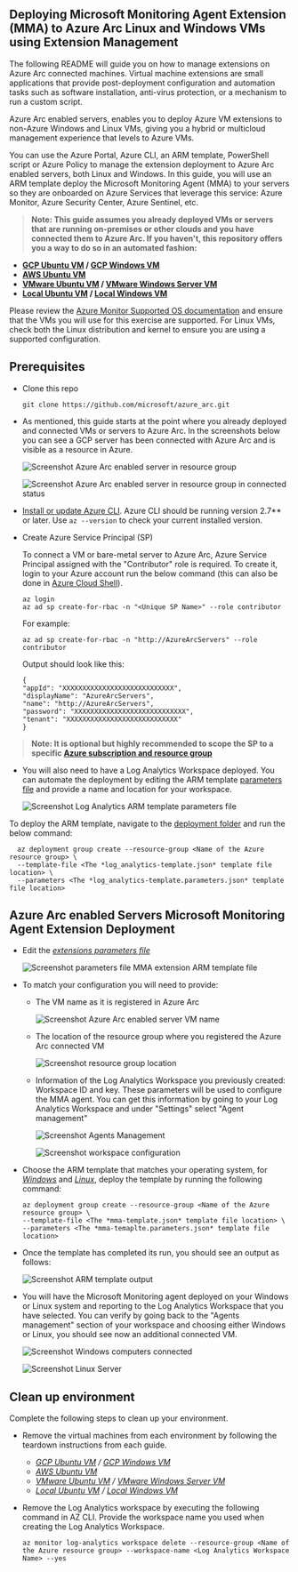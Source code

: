 ## Deploying Microsoft Monitoring Agent Extension (MMA) to Azure Arc Linux and Windows VMs using Extension Management

The following README will guide you on how to manage extensions on Azure Arc connected machines. Virtual machine extensions are small applications that provide post-deployment configuration and automation tasks such as software installation, anti-virus protection, or a mechanism to run a custom script.

Azure Arc enabled servers, enables you to deploy Azure VM extensions to non-Azure Windows and Linux VMs, giving you a hybrid or multicloud management experience that levels to Azure VMs.

You can use the Azure Portal, Azure CLI, an ARM template, PowerShell script or Azure Policy to manage the extension deployment to Azure Arc enabled servers, both Linux and Windows. In this guide, you will use an ARM template deploy the Microsoft Monitoring Agent (MMA) to your servers so they are onboarded on Azure Services that leverage this service: Azure Monitor, Azure Security Center, Azure Sentinel, etc.

>**Note: This guide assumes you already deployed VMs or servers that are running on-premises or other clouds and you have connected them to Azure Arc. If you haven't, this repository offers you a way to do so in an automated fashion:**

* **[GCP Ubuntu VM](gcp_terraform_ubuntu.md) / [GCP Windows VM](gcp_terraform_windows.md)**
* **[AWS Ubuntu VM](aws_terraform_ubuntu.md)**
* **[VMware Ubuntu VM](vmware_terraform_ubuntu.md) / [VMware Windows Server VM](vmware_terraform_winsrv.md)**
* **[Local Ubuntu VM](local_vagrant_ubuntu.md) / [Local Windows VM](local_vagrant_windows.md)**

Please review the [Azure Monitor Supported OS documentation](https://docs.microsoft.com/en-us/azure/azure-monitor/insights/vminsights-enable-overview#supported-operating-systems) and ensure that the VMs you will use for this exercise are supported. For Linux VMs, check both the Linux distribution and kernel to ensure you are using a supported configuration.

## Prerequisites

* Clone this repo

    ```console
    git clone https://github.com/microsoft/azure_arc.git
    ```

* As mentioned, this guide starts at the point where you already deployed and connected VMs or servers to Azure Arc. In the screenshots below you can see a GCP server has been connected with Azure Arc and is visible as a resource in Azure.

    ![Screenshot Azure Arc enabled server in resource group](../img/vm_extension_mma/01.png)

    ![Screenshot Azure Arc enabled server in resource group in connected status](../img/vm_extension_mma/02.png)

* [Install or update Azure CLI](https://docs.microsoft.com/en-us/cli/azure/install-azure-cli?view=azure-cli-latest). Azure CLI should be running version 2.7** or later. Use ```az --version``` to check your current installed version.

* Create Azure Service Principal (SP)

    To connect a VM or bare-metal server to Azure Arc, Azure Service Principal assigned with the "Contributor" role is required. To create it, login to your Azure account run the below command (this can also be done in [Azure Cloud Shell](https://shell.azure.com/)).

    ```console
    az login
    az ad sp create-for-rbac -n "<Unique SP Name>" --role contributor
    ```

    For example:

    ```console
    az ad sp create-for-rbac -n "http://AzureArcServers" --role contributor
    ```

    Output should look like this:

    ```console
    {
    "appId": "XXXXXXXXXXXXXXXXXXXXXXXXXXXX",
    "displayName": "AzureArcServers",
    "name": "http://AzureArcServers",
    "password": "XXXXXXXXXXXXXXXXXXXXXXXXXXXX",
    "tenant": "XXXXXXXXXXXXXXXXXXXXXXXXXXXX"
    }
    ```

> **Note: It is optional but highly recommended to scope the SP to a specific [Azure subscription and resource group](https://docs.microsoft.com/en-us/cli/azure/ad/sp?view=azure-cli-latest)**

* You will also need to have a Log Analytics Workspace deployed. You can automate the deployment by editing the ARM template [parameters file](../extensions/arm/log_analytics-template.parameters.json) and provide a name and location for your workspace.

    ![Screenshot Log Analytics ARM template parameters file](../img/vm_extension_mma/03.png)

To deploy the ARM template, navigate to the [deployment folder](../extensions/arm) and run the below command:

  ```console
    az deployment group create --resource-group <Name of the Azure resource group> \
    --template-file <The *log_analytics-template.json* template file location> \
    --parameters <The *log_analytics-template.parameters.json* template file location>
  ```

## Azure Arc enabled Servers Microsoft Monitoring Agent Extension Deployment

* Edit the [*extensions parameters file*](../extensions/arm/mma-template.parameters.json)

    ![Screenshot parameters file MMA extension ARM template file](../img/vm_extension_mma/04.png)

* To match your configuration you will need to provide:

  * The VM name as it is registered in Azure Arc

    ![Screenshot Azure Arc enabled server VM name](../img/vm_extension_mma/05.png)

  * The location of the resource group where you registered the Azure Arc connected VM  

    ![Screenshot resource group location](../img/vm_extension_mma/06.png)

  * Information of the Log Analytics Workspace you previously created: Workspace ID and key. These parameters will be used to configure the MMA agent. You can get this information by going to your Log Analytics Workspace and under "Settings" select "Agent management"

    ![Screenshot Agents Management](../img/vm_extension_mma/07.png)

    ![Screenshot workspace configuration](../img/vm_extension_mma/08.png)

* Choose the ARM template that matches your operating system, for [*Windows*](../extensions/arm/mma-template-windows.json) and [*Linux*](../extensions/arm/mma-template-linux.json), deploy the template by running the following command:

    ```console
    az deployment group create --resource-group <Name of the Azure resource group> \
    --template-file <The *mma-template.json* template file location> \
    --parameters <The *mma-temaplte.parameters.json* template file location>
    ```

* Once the template has completed its run, you should see an output as follows:

    ![Screenshot ARM template output](../img/vm_extension_mma/09.png)

* You will have the Microsoft Monitoring agent deployed on your Windows or Linux system and reporting to the Log Analytics Workspace that you have selected. You can verify by going back to the "Agents management" section of your workspace and choosing either Windows or Linux, you should see now an additional connected VM.

    ![Screenshot Windows computers connected](../img/vm_extension_mma/10.png)

    ![Screenshot Linux Server](../img/vm_extension_mma/11.png)

## Clean up environment

Complete the following steps to clean up your environment.

* Remove the virtual machines from each environment by following the teardown instructions from each guide.

  * *[GCP Ubuntu VM](gcp_terraform_ubuntu.md) / [GCP Windows VM](gcp_terraform_windows.md)*
  * *[AWS Ubuntu VM](aws_terraform_ubuntu.md)*
  * *[VMware Ubuntu VM](vmware_terraform_ubuntu.md) / [VMware Windows Server VM](vmware_terraform_winsrv.md)*
  * *[Local Ubuntu VM](local_vagrant_ubuntu.md) / [Local Windows VM](local_vagrant_windows.md)*

* Remove the Log Analytics workspace by executing the following command in AZ CLI. Provide the workspace name you used when creating the Log Analytics Workspace.

    ```console
    az monitor log-analytics workspace delete --resource-group <Name of the Azure resource group> --workspace-name <Log Analytics Workspace Name> --yes
    ```
